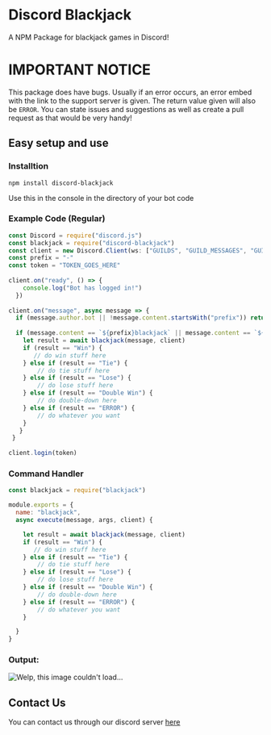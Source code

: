 # Discord Blackjack
A NPM Package for blackjack games in Discord!

# IMPORTANT NOTICE
This package does have bugs. Usually if an error occurs, an error embed with the link to the support server is given. The return value given will also be `ERROR`. You can state issues and suggestions as well as create a pull request as that would be very handy!

## Easy setup and use

### Installtion
```
npm install discord-blackjack
```
Use this in the console in the directory of your bot code

### Example Code (Regular)
```js
const Discord = require("discord.js")
const blackjack = require("discord-blackjack")
const client = new Discord.Client(ws: ["GUILDS", "GUILD_MESSAGES", "GUILD_MESSAGE_REACTIONS"])
const prefix = "-"
const token = "TOKEN_GOES_HERE"
 
client.on("ready", () => {
    console.log("Bot has logged in!")
  })
 
client.on("message", async message => {
  if (message.author.bot || !message.content.startsWith("prefix")) return
 
  if (message.content == `${prefix}blackjack` || message.content == `${prefix}bj`) {
    let result = await blackjack(message, client)
    if (result == "Win") {
       // do win stuff here
    } else if (result == "Tie") {
        // do tie stuff here
    } else if (result == "Lose") {
        // do lose stuff here
    } else if (result == "Double Win") {
        // do double-down here
    } else if (result == "ERROR") {
        // do whatever you want
    }
   }
 }
 
client.login(token)
```

### Command Handler
```js
const blackjack = require("blackjack")

module.exports = {
  name: "blackjack",
  async execute(message, args, client) {

    let result = await blackjack(message, client)
    if (result == "Win") {
       // do win stuff here
    } else if (result == "Tie") {
        // do tie stuff here
    } else if (result == "Lose") {
        // do lose stuff here
    } else if (result == "Double Win") {
        // do double-down here
    } else if (result == "ERROR") {
        // do whatever you want
    }

  }
}
```

### Output:
<img src="https://media.discordapp.net/attachments/842065905529651201/848458284222382081/unknown.png?width=278&height=473" alt="Welp, this image couldn't load...">

## Contact Us
You can contact us through our discord server [here](https://discord.gg/DcC4xFfTnB)